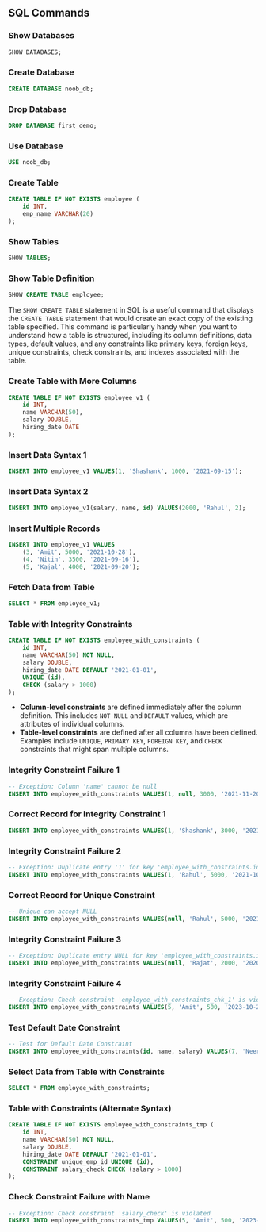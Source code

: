 
## SQL Commands

### Show Databases
```sql
SHOW DATABASES;
```

### Create Database
```sql
CREATE DATABASE noob_db;
```

### Drop Database
```sql
DROP DATABASE first_demo;
```

### Use Database
```sql
USE noob_db;
```

### Create Table
```sql
CREATE TABLE IF NOT EXISTS employee (
    id INT,
    emp_name VARCHAR(20)
);
```

### Show Tables
```sql
SHOW TABLES;
```

### Show Table Definition
```sql
SHOW CREATE TABLE employee;
```

The `SHOW CREATE TABLE` statement in SQL is a useful command that displays the `CREATE TABLE` statement that would create an exact copy of the existing table specified. This command is particularly handy when you want to understand how a table is structured, including its column definitions, data types, default values, and any constraints like primary keys, foreign keys, unique constraints, check constraints, and indexes associated with the table.

### Create Table with More Columns
```sql
CREATE TABLE IF NOT EXISTS employee_v1 (
    id INT,
    name VARCHAR(50),
    salary DOUBLE, 
    hiring_date DATE 
);
```

### Insert Data Syntax 1
```sql
INSERT INTO employee_v1 VALUES(1, 'Shashank', 1000, '2021-09-15');
```

### Insert Data Syntax 2
```sql
INSERT INTO employee_v1(salary, name, id) VALUES(2000, 'Rahul', 2);
```

### Insert Multiple Records
```sql
INSERT INTO employee_v1 VALUES
    (3, 'Amit', 5000, '2021-10-28'),
    (4, 'Nitin', 3500, '2021-09-16'),
    (5, 'Kajal', 4000, '2021-09-20');
```

### Fetch Data from Table
```sql
SELECT * FROM employee_v1;
```

### Table with Integrity Constraints
```sql
CREATE TABLE IF NOT EXISTS employee_with_constraints (
    id INT,
    name VARCHAR(50) NOT NULL,
    salary DOUBLE, 
    hiring_date DATE DEFAULT '2021-01-01',
    UNIQUE (id),
    CHECK (salary > 1000)
);
```

- **Column-level constraints** are defined immediately after the column definition. This includes `NOT NULL` and `DEFAULT` values, which are attributes of individual columns.
- **Table-level constraints** are defined after all columns have been defined. Examples include `UNIQUE`, `PRIMARY KEY`, `FOREIGN KEY`, and `CHECK` constraints that might span multiple columns.

### Integrity Constraint Failure 1
```sql
-- Exception: Column 'name' cannot be null
INSERT INTO employee_with_constraints VALUES(1, null, 3000, '2021-11-20');
```

### Correct Record for Integrity Constraint 1
```sql
INSERT INTO employee_with_constraints VALUES(1, 'Shashank', 3000, '2021-11-20');
```

### Integrity Constraint Failure 2
```sql
-- Exception: Duplicate entry '1' for key 'employee_with_constraints.id'
INSERT INTO employee_with_constraints VALUES(1, 'Rahul', 5000, '2021-10-23');
```

### Correct Record for Unique Constraint
```sql
-- Unique can accept NULL
INSERT INTO employee_with_constraints VALUES(null, 'Rahul', 5000, '2021-10-23');
```

### Integrity Constraint Failure 3
```sql
-- Exception: Duplicate entry NULL for key 'employee_with_constraints.id'
INSERT INTO employee_with_constraints VALUES(null, 'Rajat', 2000, '2020-09-20');
```

### Integrity Constraint Failure 4
```sql
-- Exception: Check constraint 'employee_with_constraints_chk_1' is violated
INSERT INTO employee_with_constraints VALUES(5, 'Amit', 500, '2023-10-24');
```

### Test Default Date Constraint
```sql
-- Test for Default Date Constraint
INSERT INTO employee_with_constraints(id, name, salary) VALUES(7, 'Neeraj', 3000);
```

### Select Data from Table with Constraints
```sql
SELECT * FROM employee_with_constraints;
```

### Table with Constraints (Alternate Syntax)
```sql
CREATE TABLE IF NOT EXISTS employee_with_constraints_tmp (
    id INT,
    name VARCHAR(50) NOT NULL,
    salary DOUBLE, 
    hiring_date DATE DEFAULT '2021-01-01',
    CONSTRAINT unique_emp_id UNIQUE (id),
    CONSTRAINT salary_check CHECK (salary > 1000)
);
```

### Check Constraint Failure with Name
```sql
-- Exception: Check constraint 'salary_check' is violated
INSERT INTO employee_with_constraints_tmp VALUES(5, 'Amit', 500, '2023-10-24');
```
